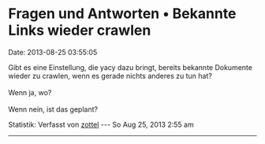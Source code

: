 Fragen und Antworten • Bekannte Links wieder crawlen
====================================================

Date: 2013-08-25 03:55:05

Gibt es eine Einstellung, die yacy dazu bringt, bereits bekannte
Dokumente wieder zu crawlen, wenn es gerade nichts anderes zu tun hat?\
\
Wenn ja, wo?\
\
Wenn nein, ist das geplant?

Statistik: Verfasst von
[zottel](http://forum.yacy-websuche.de/memberlist.php?mode=viewprofile&u=8868)
--- So Aug 25, 2013 2:55 am

------------------------------------------------------------------------
